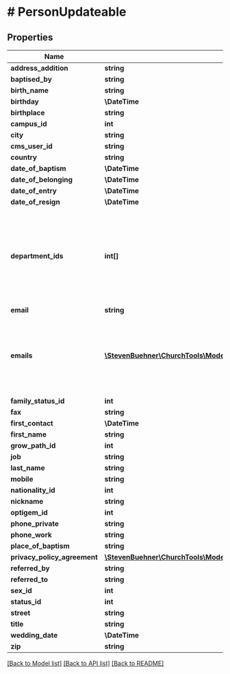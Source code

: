 # # PersonUpdateable

## Properties

Name | Type | Description | Notes
------------ | ------------- | ------------- | -------------
**address_addition** | **string** |  | [optional]
**baptised_by** | **string** |  | [optional]
**birth_name** | **string** |  | [optional]
**birthday** | **\DateTime** |  | [optional]
**birthplace** | **string** |  | [optional]
**campus_id** | **int** |  | [optional]
**city** | **string** |  | [optional]
**cms_user_id** | **string** |  | [optional]
**country** | **string** |  | [optional]
**date_of_baptism** | **\DateTime** |  | [optional]
**date_of_belonging** | **\DateTime** |  | [optional]
**date_of_entry** | **\DateTime** |  | [optional]
**date_of_resign** | **\DateTime** |  | [optional]
**department_ids** | **int[]** | Department IDs. At least one department MUST be set for a person. The last department ID cannot be deleted. | [optional]
**email** | **string** |  | [optional]
**emails** | [**\StevenBuehner\ChurchTools\Model\PersonEmail1[]**](PersonEmail1.md) | Save many eMail addresses for person. If &#x60;emails&#x60; is present in request &#x60;email&#x60; is ignored. | [optional]
**family_status_id** | **int** |  | [optional]
**fax** | **string** |  | [optional]
**first_contact** | **\DateTime** |  | [optional]
**first_name** | **string** |  | [optional]
**grow_path_id** | **int** |  | [optional]
**job** | **string** |  | [optional]
**last_name** | **string** |  | [optional]
**mobile** | **string** |  | [optional]
**nationality_id** | **int** |  | [optional]
**nickname** | **string** |  | [optional]
**optigem_id** | **int** |  | [optional]
**phone_private** | **string** |  | [optional]
**phone_work** | **string** |  | [optional]
**place_of_baptism** | **string** |  | [optional]
**privacy_policy_agreement** | [**\StevenBuehner\ChurchTools\Model\CreatePersonRequestPrivacyPolicyAgreement**](CreatePersonRequestPrivacyPolicyAgreement.md) |  | [optional]
**referred_by** | **string** |  | [optional]
**referred_to** | **string** |  | [optional]
**sex_id** | **int** |  | [optional]
**status_id** | **int** |  | [optional]
**street** | **string** |  | [optional]
**title** | **string** |  | [optional]
**wedding_date** | **\DateTime** |  | [optional]
**zip** | **string** |  | [optional]

[[Back to Model list]](../../README.md#models) [[Back to API list]](../../README.md#endpoints) [[Back to README]](../../README.md)
